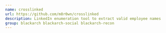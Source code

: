 ```yaml
---
name: crosslinked
url: https://github.com/m8r0wn/crosslinked
description: LinkedIn enumeration tool to extract valid employee names from an organization through search engine scraping.
group: blackarch blackarch-social blackarch-recon
---
```

